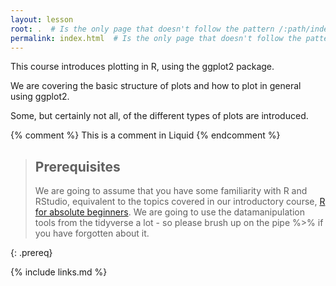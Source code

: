 ```yaml
---
layout: lesson
root: .  # Is the only page that doesn't follow the pattern /:path/index.html
permalink: index.html  # Is the only page that doesn't follow the pattern /:path/index.html
---
```

This course introduces plotting in R, using the ggplot2 package.

We are covering the basic structure of plots and how to plot in general using ggplot2.

Some, but certainly not all, of the different types of plots are introduced. 




<!-- this is an html comment -->

{% comment %} This is a comment in Liquid {% endcomment %}

> ## Prerequisites
>
> We are going to assume that you have some familiarity with R and
> RStudio, equivalent to the topics covered in our introductory course,
> [R for absolute beginners](https://kubdatalab.github.io/beginning-R/).
> We are going to use the datamanipulation tools from the tidyverse
> a lot - so please brush up on the pipe %>% if you have forgotten 
> about it.
> 
{: .prereq}

{% include links.md %}
